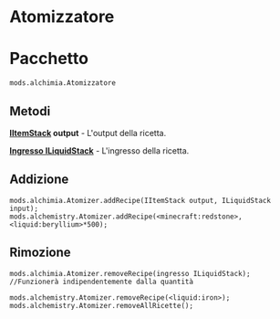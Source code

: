 # Atomizzatore

# Pacchetto
```zenscript
mods.alchimia.Atomizzatore
```

## Metodi
**[IItemStack](/Vanilla/Items/IItemStack/) output** - L'output della ricetta.

**[Ingresso ILiquidStack](/Vanilla/Liquids/ILiquidStack/)** - L'ingresso della ricetta.


## Addizione
```zenscript
mods.alchimia.Atomizer.addRecipe(IItemStack output, ILiquidStack input);
mods.alchemistry.Atomizer.addRecipe(<minecraft:redstone>,<liquid:beryllium>*500);
```

## Rimozione
```zenscript
mods.alchimia.Atomizer.removeRecipe(ingresso ILiquidStack); //Funzionerà indipendentemente dalla quantità

mods.alchemistry.Atomizer.removeRecipe(<liquid:iron>);
mods.alchemistry.Atomizer.removeAllRicette();
```
